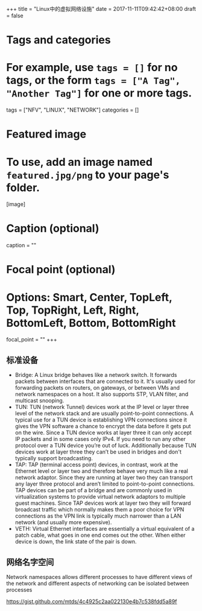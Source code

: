 +++
title = "Linux中的虚拟网络设施"
date = 2017-11-11T09:42:42+08:00
draft = false

# Tags and categories
# For example, use `tags = []` for no tags, or the form `tags = ["A Tag", "Another Tag"]` for one or more tags.
tags = ["NFV", "LINUX", "NETWORK"]
categories = []

# Featured image
# To use, add an image named `featured.jpg/png` to your page's folder. 
[image]
  # Caption (optional)
  caption = ""

  # Focal point (optional)
  # Options: Smart, Center, TopLeft, Top, TopRight, Left, Right, BottomLeft, Bottom, BottomRight
  focal_point = ""
+++


## 标准设备

- Bridge: A Linux bridge behaves like a network switch. It forwards packets between interfaces that are connected to it. It's usually used for forwarding packets on routers, on gateways, or between VMs and network namespaces on a host. It also supports STP, VLAN filter, and multicast snooping.
- TUN: TUN (network Tunnel) devices work at the IP level or layer three level of the network stack and are usually point-to-point connections. A typical use for a TUN device is establishing VPN connections since it gives the VPN software a chance to encrypt the data before it gets put on the wire. Since a TUN device works at layer three it can only accept IP packets and in some cases only IPv4. If you need to run any other protocol over a TUN device you’re out of luck. Additionally because TUN devices work at layer three they can’t be used in bridges and don't typically support broadcasting.
- TAP: TAP (terminal access point) devices, in contrast, work at the Ethernet level or layer two and therefore behave very much like a real network adaptor. Since they are running at layer two they can transport any layer three protocol and aren’t limited to point-to-point connections. TAP devices can be part of a bridge and are commonly used in virtualization systems to provide virtual network adaptors to multiple guest machines. Since TAP devices work at layer two they will forward broadcast traffic which normally makes them a poor choice for VPN connections as the VPN link is typically much narrower than a LAN network (and usually more expensive).
- VETH: Virtual Ethernet interfaces are essentially a virtual equivalent of a patch cable, what goes in one end comes out the other. When either device is down, the link state of the pair is down.

## 网络名字空间

Network namespaces allows different processes to have different views of the network and different aspects of networking can be isolated between processes



https://gist.github.com/mtds/4c4925c2aa022130e4b7c538fdd5a89f

